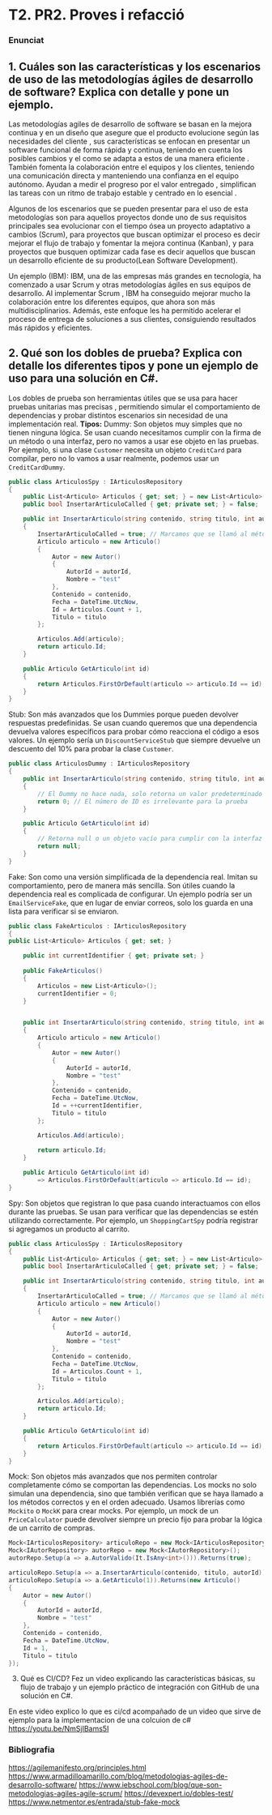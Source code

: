 # T2. PR2. Proves i refacció
### Enunciat

## 1. Cuáles son las características y los escenarios de uso de las metodologías ágiles de desarrollo de software? Explica con detalle y pone un ejemplo.

Las metodologías agiles de desarrollo de software se basan en la mejora continua y en un diseño que asegure que el producto evolucione según las necesidades del cliente , sus características se enfocan en presentar un software funcional de forma rápida y continua, teniendo en cuenta los posibles cambios y el como se adapta a estos de una manera eficiente . También fomenta la colaboración entre el equipos y los clientes, teniendo una comunicación directa y manteniendo una confianza en el equipo autónomo. Ayudan a medir el progreso por el valor entregado , simplifican las tareas con un ritmo de trabajo estable y centrado en lo esencial  .

Algunos de los escenarios que se pueden presentar para el uso de esta metodologías son para aquellos proyectos donde uno de sus requisitos principales sea evolucionar con el tiempo ósea un proyecto adaptativo a cambios (Scrum), para proyectos que buscan optimizar el proceso es decir mejorar el flujo de trabajo y fomentar la mejora continua (Kanban), y para proyectos que busquen optimizar cada fase es decir aquellos que buscan un desarrollo eficiente de su producto(Lean Software Development).

Un ejemplo (IBM):
IBM, una de las empresas más grandes en tecnología, ha comenzado a usar  Scrum  y otras metodologías ágiles en sus equipos de desarrollo. Al implementar  Scrum , IBM ha conseguido mejorar mucho la colaboración entre los diferentes equipos, que ahora son más multidisciplinarios. Además, este enfoque les ha permitido acelerar el proceso de entrega de soluciones a sus clientes, consiguiendo resultados más rápidos y eficientes.



## 2. Qué son los dobles de prueba? Explica con detalle los diferentes tipos y pone un ejemplo de uso para una solución en C#.

Los dobles de prueba  son herramientas útiles que se usa para  hacer pruebas unitarias mas precisas , permitiendo simular el comportamiento de  dependencias y probar distintos escenarios sin necesidad de una implementación real.
**Tipos:**
Dummy: Son objetos muy simples que no tienen ninguna lógica. Se usan cuando necesitamos cumplir con la firma de un método o una interfaz, pero no vamos a usar ese objeto en las pruebas. Por ejemplo, si una clase `Customer` necesita un objeto `CreditCard` para compilar, pero no lo vamos a usar realmente, podemos usar un `CreditCardDummy`.
```csharp
public class ArticulosSpy : IArticulosRepository
{
    public List<Articulo> Articulos { get; set; } = new List<Articulo>();
    public bool InsertarArticuloCalled { get; private set; } = false;

    public int InsertarArticulo(string contenido, string titulo, int autorId)
    {
        InsertarArticuloCalled = true; // Marcamos que se llamó al método
        Articulo articulo = new Articulo()
        {
            Autor = new Autor()
            {
                AutorId = autorId,
                Nombre = "test"
            },
            Contenido = contenido,
            Fecha = DateTime.UtcNow,
            Id = Articulos.Count + 1,
            Titulo = titulo
        };

        Articulos.Add(articulo);
        return articulo.Id;
    }

    public Articulo GetArticulo(int id)
    {
        return Articulos.FirstOrDefault(articulo => articulo.Id == id);
    }
}
```
Stub: Son más avanzados que los Dummies porque pueden devolver respuestas predefinidas. Se usan cuando queremos que una dependencia devuelva valores específicos para probar cómo reacciona el código a esos valores. Un ejemplo sería un `DiscountServiceStub` que siempre devuelve un descuento del 10% para probar la clase `Customer`.
```csharp
public class ArticulosDummy : IArticulosRepository
{
    public int InsertarArticulo(string contenido, string titulo, int autorId)
    {
        // El Dummy no hace nada, solo retorna un valor predeterminado
        return 0; // El número de ID es irrelevante para la prueba
    }

    public Articulo GetArticulo(int id)
    {
        // Retorna null o un objeto vacío para cumplir con la interfaz
        return null;
    }
}
````
Fake: Son como una versión simplificada de la dependencia real. Imitan su comportamiento, pero de manera más sencilla. Son útiles cuando la dependencia real es complicada de configurar. Un ejemplo podría ser un `EmailServiceFake`, que en lugar de enviar correos, solo los guarda en una lista para verificar si se enviaron.
```csharp
public class FakeArticulos : IArticulosRepository
{
public List<Articulo> Articulos { get; set; }

    public int currentIdentifier { get; private set; }
    
    public FakeArticulos()
    {
        Articulos = new List<Articulo>();
        currentIdentifier = 0;
    }


    public int InsertarArticulo(string contenido, string titulo, int autorId)
    {
        Articulo articulo = new Articulo()
        {
            Autor = new Autor()
            {
                AutorId = autorId,
                Nombre = "test"
            },
            Contenido = contenido,
            Fecha = DateTime.UtcNow,
            Id = ++currentIdentifier,
            Titulo = titulo
        };

        Articulos.Add(articulo);
        
        return articulo.Id;
    }

    public Articulo GetArticulo(int id)
        => Articulos.FirstOrDefault(articulo => articulo.Id == id);
}
```

Spy: Son objetos que registran lo que pasa cuando interactuamos con ellos durante las pruebas. Se usan para verificar que las dependencias se estén utilizando correctamente. Por ejemplo, un `ShoppingCartSpy` podría registrar si agregamos un producto al carrito.
```csharp
public class ArticulosSpy : IArticulosRepository
{
    public List<Articulo> Articulos { get; set; } = new List<Articulo>();
    public bool InsertarArticuloCalled { get; private set; } = false;

    public int InsertarArticulo(string contenido, string titulo, int autorId)
    {
        InsertarArticuloCalled = true; // Marcamos que se llamó al método
        Articulo articulo = new Articulo()
        {
            Autor = new Autor()
            {
                AutorId = autorId,
                Nombre = "test"
            },
            Contenido = contenido,
            Fecha = DateTime.UtcNow,
            Id = Articulos.Count + 1,
            Titulo = titulo
        };

        Articulos.Add(articulo);
        return articulo.Id;
    }

    public Articulo GetArticulo(int id)
    {
        return Articulos.FirstOrDefault(articulo => articulo.Id == id);
    }
}
```
Mock: Son objetos más avanzados que nos permiten controlar completamente cómo se comportan las dependencias. Los mocks no solo simulan una dependencia, sino que también verifican que se haya llamado a los métodos correctos y en el orden adecuado. Usamos librerías como `Mockito` o `MockK` para crear mocks. Por ejemplo, un mock de un `PriceCalculator` puede devolver siempre un precio fijo para probar la lógica de un carrito de compras.

```csharp
Mock<IArticulosRepository> articuloRepo = new Mock<IArticulosRepository>();
Mock<IAutorRepository> autorRepo = new Mock<IAutorRepository>();
autorRepo.Setup(a => a.AutorValido(It.IsAny<int>())).Returns(true);

articuloRepo.Setup(a => a.InsertarArticulo(contenido, titulo, autorId)).Returns(1);
articuloRepo.Setup(a => a.GetArticulo(1)).Returns(new Articulo()
{
    Autor = new Autor()
    {
        AutorId = autorId,
        Nombre = "test"
    },
    Contenido = contenido,
    Fecha = DateTime.UtcNow,
    Id = 1,
    Titulo = titulo
}); 
````
3. Qué es CI/CD? Fez un video explicando las características básicas, su flujo de trabajo y un ejemplo práctico de integración con GitHub de una solución en C#.

En este video explico lo que es ci/cd acompañado de un video que sirve de ejemplo para la implementacion de una colcuion de c#
https://youtu.be/NmSjIBams5I








### Bibliografia
https://agilemanifesto.org/principles.html
https://www.armadilloamarillo.com/blog/metodologias-agiles-de-desarrollo-software/
https://www.iebschool.com/blog/que-son-metodologias-agiles-agile-scrum/
https://devexpert.io/dobles-test/
https://www.netmentor.es/entrada/stub-fake-mock